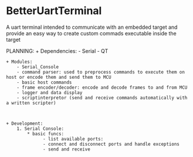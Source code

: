 # BetterUartTerminal
A uart terminal intended to communicate with an embedded target and provide an easy way to create custom commads executable inside the target


PLANNING:
    + Dependencies:
        - Serial
        - QT
        
    + Modules:
        - Serial_Console
        - command parser: used to preprocess commands to execute them on host or encode them and send them to MCU
        - basic host commands
        - frame encoder/decoder: encode and decode frames to and from MCU
        - logger and data display
        - scriptinterpretor (send and receive commands automatically with a written scripter)
        
        
    
    + Development:
        1. Serial Console:
            * basic funcs:
                  - list available ports:
                  - connect and disconnect ports and handle exceptions
                  - send and receive   
                  